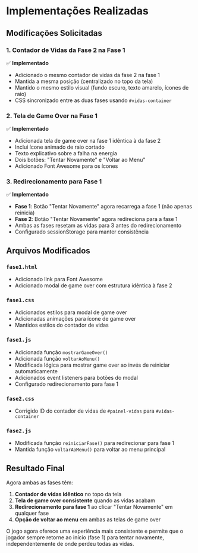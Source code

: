 # Implementações Realizadas

## Modificações Solicitadas

### 1. Contador de Vidas da Fase 2 na Fase 1
✅ **Implementado**
- Adicionado o mesmo contador de vidas da fase 2 na fase 1
- Mantida a mesma posição (centralizado no topo da tela)
- Mantido o mesmo estilo visual (fundo escuro, texto amarelo, ícones de raio)
- CSS sincronizado entre as duas fases usando `#vidas-container`

### 2. Tela de Game Over na Fase 1
✅ **Implementado**
- Adicionada tela de game over na fase 1 idêntica à da fase 2
- Inclui ícone animado de raio cortado
- Texto explicativo sobre a falha na energia
- Dois botões: "Tentar Novamente" e "Voltar ao Menu"
- Adicionado Font Awesome para os ícones

### 3. Redirecionamento para Fase 1
✅ **Implementado**
- **Fase 1**: Botão "Tentar Novamente" agora recarrega a fase 1 (não apenas reinicia)
- **Fase 2**: Botão "Tentar Novamente" agora redireciona para a fase 1
- Ambas as fases resetam as vidas para 3 antes do redirecionamento
- Configurado sessionStorage para manter consistência

## Arquivos Modificados

### `fase1.html`
- Adicionado link para Font Awesome
- Adicionado modal de game over com estrutura idêntica à fase 2

### `fase1.css`
- Adicionados estilos para modal de game over
- Adicionadas animações para ícone de game over
- Mantidos estilos do contador de vidas

### `fase1.js`
- Adicionada função `mostrarGameOver()`
- Adicionada função `voltarAoMenu()`
- Modificada lógica para mostrar game over ao invés de reiniciar automaticamente
- Adicionados event listeners para botões do modal
- Configurado redirecionamento para fase 1

### `fase2.css`
- Corrigido ID do contador de vidas de `#painel-vidas` para `#vidas-container`

### `fase2.js`
- Modificada função `reiniciarFase()` para redirecionar para fase 1
- Mantida função `voltarAoMenu()` para voltar ao menu principal

## Resultado Final

Agora ambas as fases têm:
1. **Contador de vidas idêntico** no topo da tela
2. **Tela de game over consistente** quando as vidas acabam
3. **Redirecionamento para fase 1** ao clicar "Tentar Novamente" em qualquer fase
4. **Opção de voltar ao menu** em ambas as telas de game over

O jogo agora oferece uma experiência mais consistente e permite que o jogador sempre retorne ao início (fase 1) para tentar novamente, independentemente de onde perdeu todas as vidas.